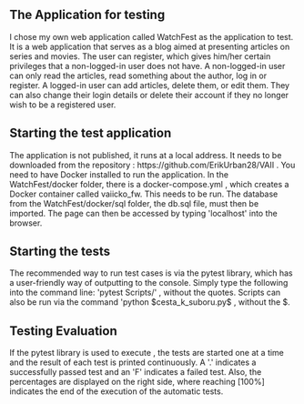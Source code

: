 <h2>The Application for testing</h2>
I chose my own web application called WatchFest as the application to test. It is a web application that serves as a blog aimed at presenting articles on series and movies. The user can register, which gives him/her certain privileges that a non-logged-in user does not have. A non-logged-in user can only read the articles, read something about the author, log in or register. A logged-in user can add articles, delete them, or edit them. They can also change their login details or delete their account if they no longer wish to be a registered user. 

<h2>Starting the test application</h2>
The application is not published, it runs at a local address. It needs to be downloaded from the repository : https://github.com/ErikUrban28/VAII . You need to have Docker installed to run the application. In the WatchFest/docker folder, there is a docker-compose.yml , which creates a Docker container called vaiicko_fw. This needs to be run. The database from the WatchFest/docker/sql folder, the db.sql file, must then be imported. The page can then be accessed by typing 'localhost' into the browser.

<h2>Starting the tests</h2>
The recommended way to run test cases is via the pytest library, which has a user-friendly way of outputting to the console. Simply type the following into the command line: 'pytest Scripts/' , without the quotes.	
Scripts can also be run via the command 'python $cesta_k_suboru.py$ , without the $.

<h2>Testing Evaluation</h2>
If the pytest library is used to execute , the tests are started one at a time and the result of each test is printed continuously. A '.' indicates a successfully passed test and an 'F' indicates a failed test. Also, the percentages are displayed on the right side, where reaching [100%] indicates the end of the execution of the automatic tests.
